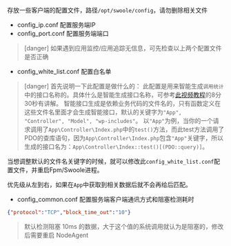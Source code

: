 存放一些客户端的配置文件，路径`/opt/swoole/config`，请勿删除相关文件

* config_ip.conf 配置服务端IP
* config_port.conf 配置服务端端口

>[danger] 如果遇到应用监控/应用追踪无信息，可先检查以上两个配置文件是否正确

* config_white_list.conf 配置白名单

>[danger] 首先说明一下此配置是做什么的：
此配置是用来智能生成`调用统计`中的接口名称的。具体什么是智能生成接口名称，可参考[此视频教程](https://course.swoole-cloud.com/course-video/49)的8分30秒有讲解。
智能接口生成是依赖业务代码的文件名的，只有函数定义在这些文件名里面才会生成智能接口，默认的关键字为`"App", "Controller", "Model", "wp-includes"`。
以`"App"`为例，当你的一个请求调用了`App\Controller\Index.php`中的`test()`方法，而此test方法调用了PDO的查库语句，因为`App\Controller\Index.php`包含`"App"`关键字，所以生成的接口名为：`App\Controller\Index::test()[(PDO::query)]`。

当想调整默认的文件名关键字的时候，就可以修改此`config_white_list.conf`配置文件，并重启Fpm/Swoole进程。

优先级从左到右，如果在`App`中获取到相关数据后就不会再给后匹配。

* config_common.conf 配置服务端客户端通讯方式和阻塞检测耗时
```json
{"protocol":"TCP","block_time_out":"10"}
```
> 默认检测阻塞 10ms 的数据，大于这个值的系统调用就认为是阻塞的，修改后需要重启 NodeAgent
